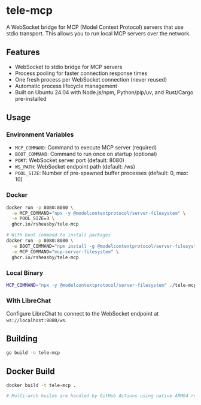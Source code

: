 # tele-mcp

A WebSocket bridge for MCP (Model Context Protocol) servers that use stdio transport. This allows you to run local MCP servers over the network.

## Features

- WebSocket to stdio bridge for MCP servers
- Process pooling for faster connection response times
- One fresh process per WebSocket connection (never reused)
- Automatic process lifecycle management
- Built on Ubuntu 24.04 with Node.js/npm, Python/pip/uv, and Rust/Cargo pre-installed

## Usage

### Environment Variables

- `MCP_COMMAND`: Command to execute MCP server (required)
- `BOOT_COMMAND`: Command to run once on startup (optional)
- `PORT`: WebSocket server port (default: 8080)
- `WS_PATH`: WebSocket endpoint path (default: /ws)
- `POOL_SIZE`: Number of pre-spawned buffer processes (default: 0, max: 10)

### Docker

```bash
docker run -p 8080:8080 \
  -e MCP_COMMAND="npx -y @modelcontextprotocol/server-filesystem" \
  -e POOL_SIZE=3 \
  ghcr.io/rsheasby/tele-mcp

# With boot command to install packages
docker run -p 8080:8080 \
  -e BOOT_COMMAND="npm install -g @modelcontextprotocol/server-filesystem" \
  -e MCP_COMMAND="mcp-server-filesystem" \
  ghcr.io/rsheasby/tele-mcp
```

### Local Binary

```bash
MCP_COMMAND="npx -y @modelcontextprotocol/server-filesystem" ./tele-mcp
```

### With LibreChat

Configure LibreChat to connect to the WebSocket endpoint at `ws://localhost:8080/ws`.

## Building

```bash
go build -o tele-mcp
```

## Docker Build

```bash
docker build -t tele-mcp .

# Multi-arch builds are handled by GitHub Actions using native ARM64 runners
```